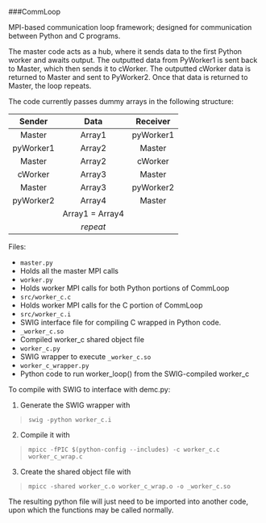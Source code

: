 ###CommLoop

MPI-based communication loop framework; designed for communication between Python and C programs.

The master code acts as a hub, where it sends data to the first Python worker and awaits output. The outputted data from PyWorker1 is sent back to Master, which then sends it to cWorker. The outputted cWorker data is returned to Master and sent to PyWorker2. Once that data is returned to Master, the loop repeats.

The code currently passes dummy arrays in the following structure:


| Sender          | Data            | Receiver        |
| :-------------: | :-------------: | :-------------: |
| Master          | Array1          | pyWorker1       |
| pyWorker1       | Array2          | Master          |
| Master          | Array2          | cWorker         |
| cWorker         | Array3          | Master          |
| Master          | Array3          | pyWorker2       |
| pyWorker2       | Array4          | Master          |
|                 | Array1 = Array4 |                 |
|                 | _repeat_        |                 |

Files:

- `master.py`
 - Holds all the master MPI calls
- `worker.py`
 - Holds worker MPI calls for both Python portions of CommLoop
- `src/worker_c.c`
 - Holds worker MPI calls for the C portion of CommLoop
- `src/worker_c.i`
 - SWIG interface file for compiling C wrapped in Python code.
- `_worker_c.so`
 - Compiled worker_c shared object file
- `worker_c.py`
 - SWIG wrapper to execute `_worker_c.so`
- `worker_c_wrapper.py`
 - Python code to run worker_loop() from the SWIG-compiled worker_c

To compile with SWIG to interface with demc.py:

1. Generate the SWIG wrapper with

  > `swig -python worker_c.i`

2. Compile it with

  > `mpicc -fPIC $(python-config --includes) -c worker_c.c worker_c_wrap.c`

3. Create the shared object file with

  > `mpicc -shared worker_c.o worker_c_wrap.o -o _worker_c.so`

The resulting python file will just need to be imported into another code, upon which the functions may be called normally.
